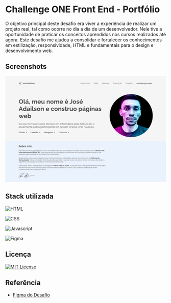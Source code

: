 # Challenge ONE Front End - Portfólio

O objetivo principal deste desafio era viver a experiência de realizar um projeto real, tal como ocorre no dia a dia de um desenvolvedor. Nele tive a oportunidade de praticar os conceitos aprendidos nos cursos realizados até agora. Este desafio me ajudou a consolidar e fortalecer os conhecimentos em estilização, responsividade, HTML e fundamentais para o design e desenvolvimento web.

## Screenshots

![Site Screenshot](./assets/img/screenshot-portifolio.png)

## Stack utilizada

![HTML](https://img.shields.io/badge/html-grey?style=for-the-badge&logo=html5)

![CSS](https://img.shields.io/badge/css-grey?style=for-the-badge&logo=css3)

![Javascript](https://img.shields.io/badge/javascript-grey?style=for-the-badge&logo=javascript)

![Figma](https://img.shields.io/badge/figma-grey?style=for-the-badge&logo=figma)

## Licença

[![MIT License](https://img.shields.io/badge/License-MIT-green.svg)](https://choosealicense.com/licenses/mit/)

## Referência

- [Figma do Desafio](<https://www.figma.com/design/D6nbYJdG7yxwTB1COh0Iki/Challenge-Front-end-Portf%C3%B3lio-(Copy)>)
